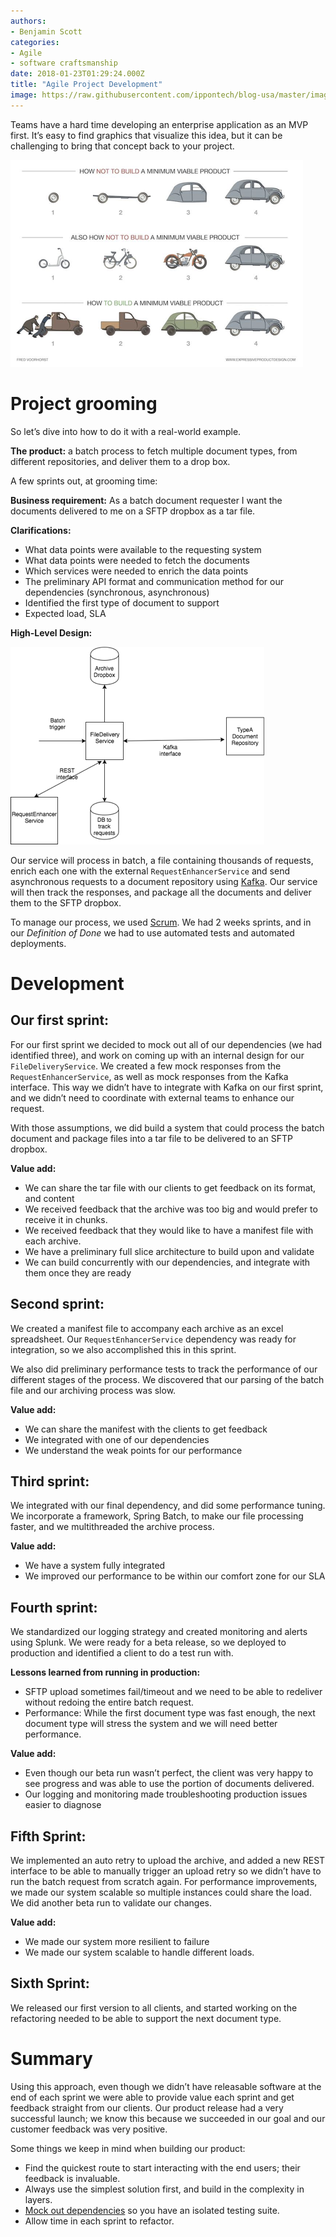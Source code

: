```yaml
---
authors:
- Benjamin Scott
categories:
- Agile
- software craftsmanship
date: 2018-01-23T01:29:24.000Z
title: "Agile Project Development"
image: https://raw.githubusercontent.com/ippontech/blog-usa/master/images/2018/01/MVP-1.png
---
```


Teams have a hard time developing an enterprise application as an MVP first. It’s easy to find graphics that visualize this idea, but it can be challenging to bring that concept back to your project.

![MVP](https://raw.githubusercontent.com/ippontech/blog-usa/master/images/2018/01/MVP.png)

# Project grooming

So let’s dive into how to do it with a real-world example.

**The product:** a batch process to fetch multiple document types, from different repositories, and deliver them to a drop box.

A few sprints out, at grooming time:

**Business requirement:**
As a batch document requester I want the documents delivered to me on a SFTP dropbox as a tar file.

**Clarifications:**
* What data points were available to the requesting system
* What data points were needed to fetch the documents
* Which services were needed to enrich the data points
* The preliminary API format and communication method for our dependencies (synchronous, asynchronous)
* Identified the first type of document to support
* Expected load, SLA

**High-Level Design:**

![architecture](https://raw.githubusercontent.com/ippontech/blog-usa/master/images/2018/01/architecture.png)

Our service will process in batch, a file containing thousands of requests, enrich each one with the external `RequestEnhancerService` and send asynchronous requests to a document repository using [Kafka](https://kafka.apache.org/). Our service will then track the responses, and package all the documents and deliver them to the SFTP dropbox.

To manage our process, we used [Scrum](https://en.wikipedia.org/wiki/Scrum_(software_development)). We had 2 weeks sprints, and in our _Definition of Done_ we had to use automated tests and automated deployments.
# Development
## Our first sprint:

For our first sprint we decided to mock out all of our dependencies (we had identified three), and work on coming up with an internal design for our `FileDeliveryService`. We created a few mock responses from the `RequestEnhancerService`, as well as mock responses from the Kafka interface. This way we didn’t have to integrate with Kafka on our first sprint, and we didn’t need to coordinate with external teams to enhance our request.

With those assumptions, we did build a system that could process the batch document and package files into a tar file to be delivered to an SFTP dropbox.

**Value add:**
* We can share the tar file with our clients to get feedback on its format, and content
* We received feedback that the archive was too big and would prefer to receive it in chunks.
* We received feedback that they would like to have a manifest file with each archive.
* We have a preliminary full slice architecture to build upon and validate
* We can build concurrently with our dependencies, and integrate with them once they are ready

## Second sprint:

We created a manifest file to accompany each archive as an excel spreadsheet. Our `RequestEnhancerService` dependency was ready for integration, so we also accomplished this in this sprint.

We also did preliminary performance tests to track the performance of our different stages of the process. We discovered that our parsing of the batch file and our archiving process was slow.

**Value add:**
* We can share the manifest with the clients to get feedback
* We integrated with one of our dependencies
* We understand the weak points for our performance

## Third sprint:

We integrated with our final dependency, and did some performance tuning. We incorporate a framework, Spring Batch, to make our file processing faster, and we multithreaded the archive process.

**Value add:**
* We have a system fully integrated
* We improved our performance to be within our comfort zone for our SLA

## Fourth sprint:

We standardized our logging strategy and created monitoring and alerts using Splunk. We were ready for a beta release, so we deployed to production and identified a client to do a test run with.

**Lessons learned from running in production:**
* SFTP upload sometimes fail/timeout and we need to be able to redeliver without redoing the entire batch request.
* Performance: While the first document type was fast enough, the next document type will stress the system and we will need better performance.

**Value add:**
* Even though our beta run wasn’t perfect, the client was very happy to see progress and was able to use the portion of documents delivered.
* Our logging and monitoring made troubleshooting production issues easier to diagnose

## Fifth Sprint:

We implemented an auto retry to upload the archive, and added a new REST interface to be able to manually trigger an upload retry so we didn’t have to run the batch request from scratch again. For performance improvements, we made our system scalable so multiple instances could share the load.
We did another beta run to validate our changes.

**Value add:**
* We made our system more resilient to failure
* We made our system scalable to handle different loads.

## Sixth Sprint:

  We released our first version to all clients, and started working on the refactoring needed to be able to support the next document type.

# Summary

Using this approach, even though we didn’t have releasable software at the end of each sprint we were able to provide value each sprint and get feedback straight from our clients. Our product release had a very successful launch; we know this because we succeeded in our goal and our customer feedback was very positive.

Some things we keep in mind when building our product:
* Find the quickest route to start interacting with the end users; their feedback is invaluable.
* Always use the simplest solution first, and build in the complexity in layers.
* [Mock out dependencies](https://blog.jayway.com/2012/02/25/mockito-and-dependency-injection/) so you have an isolated testing suite.
* Allow time in each sprint to refactor.
